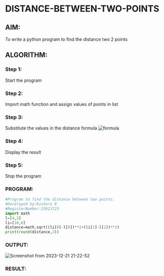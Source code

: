 # DISTANCE-BETWEEN-TWO-POINTS

## AIM:
To write a python program to find the distance two 2 points
## ALGORITHM:
### Step 1: 
Start the program
### Step 2: 
Import math function and assign values of points in list
### Step 3: 
Substitute the values in the distance formula  ![formula](/formula.JPG)
### Step 4: 
Display the result
### Step 5:
Stop the program 
### PROGRAM:
```python
#Program to find the distance between two points.
#Developed by:Kishore B 
#RegisterNumber:23013723
import math
l=[4,2]
li=[10,6]
distance=math.sqrt((li[0]-l[0])**2+(li[1]-l[1])**2)
print(round(distance,2))
```
### OUTPUT:
![Screenshot from 2023-12-21 21-22-52](https://github.com/codedbykishore/DISTANCE-BETWEEN-TWO-POINTS/assets/147139122/db98e62b-7b74-42b0-9e3d-dbf3f9145323)

### RESULT:
